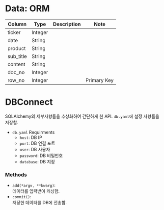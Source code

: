 # Data: ORM

|Column|Type|Description|Note|
|-|-|-|-|
|ticker|Integer|||
|date|String|||
|product|String|||
|sub_title|String|||
|content|String|||
|doc_no|Integer|||
|row_no|Integer||Primary Key|

# DBConnect
SQLAlchemy의 세부사항들을 추상화하여 간단하게 한 API. `db.yaml`에 설정 사항들을 저장함.

- `db.yaml` Requirments
    - `host`: DB IP
    - `port`: DB 연결 포트
    - `user`: DB 사용자
    - `password`: DB 비밀번호
    - `database`: DB 지정

### Methods
- `add(*argv, **kwarg)`:\
    데이터를 입력받아 캐싱함.
- `commit()`:\
    저장한 데이터를 DB에 전송함.
